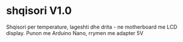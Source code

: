 # shqisori V1.0
Shqisori per temperature, lageshti dhe drita - ne motherboard me LCD display.
Punon me Arduino Nano, rrymen me adapter 5V

